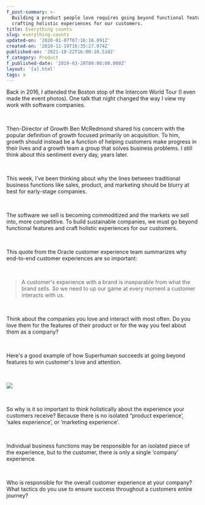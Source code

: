 ```yaml
---
f_post-summary: >-
  Building a product people love requires going beyond functional features and
  crafting holistic experiences for our customers.
title: Everything counts
slug: everything-counts
updated-on: '2020-01-07T07:16:16.091Z'
created-on: '2019-11-19T16:35:27.074Z'
published-on: '2021-10-22T16:00:10.510Z'
f_category: Product
f_published-date: '2019-03-28T00:00:00.000Z'
layout: '[a].html'
tags: a
---
```


Back in 2016, I attended the Boston stop of the Intercom World Tour (I even made the event photos). One talk that night changed the way I view my work with software companies.

‍

Then-Director of Growth Ben McRedmond shared his concern with the popular definition of growth focused primarily on acquisition. To him, growth should instead be a function of helping customers make progress in their lives and a growth team a group that solves business problems. I still think about this sentiment every day, years later.

‍

This week, I’ve been thinking about why the lines between traditional business functions like sales, product, and marketing should be blurry at best for early-stage companies.

‍

The software we sell is becoming commoditized and the markets we sell into, more competitive. To build sustainable companies, we must go beyond functional features and craft holistic experiences for our customers.

‍

This quote from the Oracle customer experience team summarizes why end-to-end customer experiences are so important:

‍

> A customer's experience with a brand is inseparable from what the brand sells. So we need to up our game at every moment a customer interacts with us.

‍

Think about the companies you love and interact with most often. Do you love them for the features of their product or for the way you feel about them as a company?

‍

Here's a good example of how Superhuman succeeds at going beyond features to win customer's love and attention.

‍

![](https://uploads-ssl.webflow.com/5dcd66f030b4b135fa9c4407/5e14300b9314ccead7ab5877_jeff-morris-tweet.png)

‍

So why is it so important to think holistically about the experience your customers receive? Because there is no isolated “product experience’, ‘sales experience’, or ‘marketing experience’.

‍

Individual business functions may be responsible for an isolated piece of the experience, but to the customer, there is only a single ‘company’ experience.

‍

Who is responsible for the overall customer experience at your company? What tactics do you use to ensure success throughout a customers entire journey?

‍
